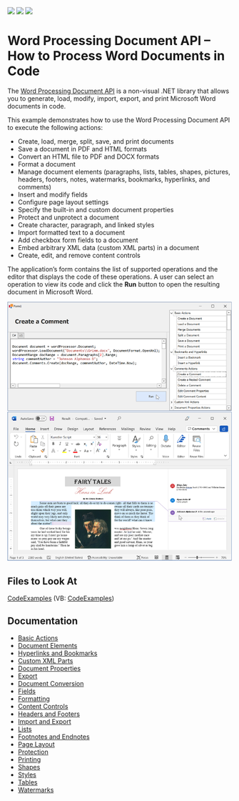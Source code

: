 <!-- default badges list -->
![](https://img.shields.io/endpoint?url=https://codecentral.devexpress.com/api/v1/VersionRange/134077035/23.2.3%2B)
[![](https://img.shields.io/badge/Open_in_DevExpress_Support_Center-FF7200?style=flat-square&logo=DevExpress&logoColor=white)](https://supportcenter.devexpress.com/ticket/details/T418535)
[![](https://img.shields.io/badge/📖_How_to_use_DevExpress_Examples-e9f6fc?style=flat-square)](https://docs.devexpress.com/GeneralInformation/403183)
<!-- default badges end -->

# Word Processing Document API – How to Process Word Documents in Code

The  [Word Processing Document API](https://docs.devexpress.com/OfficeFileAPI/17488/word-processing-document-api) is a non-visual .NET library that allows you to generate, load, modify, import, export, and print Microsoft Word documents in code. 

This example demonstrates how to use the Word Processing Document API to execute the following actions: 

- Create, load, merge, split, save, and print documents 
- Save a document in PDF and HTML formats 
- Convert an HTML file to PDF and DOCX formats 
- Format a document 
- Manage document elements (paragraphs, lists, tables, shapes, pictures, headers, footers, notes, watermarks, bookmarks, hyperlinks, and comments) 
- Insert and modify fields 
- Configure page layout settings 
- Specify the built-in and custom document properties 
- Protect and unprotect a document 
- Create character, paragraph, and linked styles 
- Import formatted text to a document 
- Add checkbox form fields to a document 
- Embed arbitrary XML data (custom XML parts) in a document
- Create, edit, and remove content controls

The application’s form contains the list of supported operations and the editor that displays the code of these operations. A user can select an operation to view its code and click the **Run** button to open the resulting document in Microsoft Word. 

![Word Processing Document API - List of Supported Operations](./images/word-processing-document-api.png)

## Files to Look At

[CodeExamples](./CS/CodeExamples) (VB: [CodeExamples](./VB/CodeExamples))

## Documentation

- [Basic Actions](http://docs.devexpress.com/OfficeFileAPI/116811/word-processing-document-api/examples/files)
- [Document Elements](http://docs.devexpress.com/OfficeFileAPI/116861/word-processing-document-api/examples/document-elements) 
- [Hyperlinks and Bookmarks](http://docs.devexpress.com/OfficeFileAPI/15304/word-processing-document-api/word-processing-document/hyperlinks-and-bookmarks) 
- [Custom XML Parts](http://docs.devexpress.com/OfficeFileAPI/401609/word-processing-document-api/word-processing-document/custom-xml-parts) 
- [Document Properties](https://docs.devexpress.com/OfficeFileAPI/116865/word-processing-document-api/examples/document-elements/how-to-specify-document-properties) 
- [Export](http://docs.devexpress.com/OfficeFileAPI/116866/word-processing-document-api/examples/export) 
- [Document Conversion](http://docs.devexpress.com/OfficeFileAPI/119981/word-processing-document-api/examples/document-conversion) 
- [Fields](http://docs.devexpress.com/OfficeFileAPI/15280/word-processing-document-api/fields) 
- [Formatting](http://docs.devexpress.com/OfficeFileAPI/400460/word-processing-document-api/text-formatting) 
- [Content Controls](https://docs.devexpress.com/OfficeFileAPI/404731/word-processing-document-api/word-processing-document/content-controls?v=23.2)
- [Headers and Footers](http://docs.devexpress.com/OfficeFileAPI/15310/word-processing-document-api/word-processing-document/headers-and-footers) 
- [Import and Export](http://docs.devexpress.com/OfficeFileAPI/15441/word-processing-document-api/import-and-export) 
- [Lists](http://docs.devexpress.com/OfficeFileAPI/15314/word-processing-document-api/word-processing-document/lists) 
- [Footnotes and Endnotes](http://docs.devexpress.com/OfficeFileAPI/401688/word-processing-document-api/word-processing-document/footnotes-and-endnotes) 
- [Page Layout](http://docs.devexpress.com/OfficeFileAPI/116854/word-processing-document-api/examples/layout) 
- [Protection](http://docs.devexpress.com/OfficeFileAPI/118639/word-processing-document-api/examples/protection)
- [Printing](http://docs.devexpress.com/OfficeFileAPI/119883/word-processing-document-api/examples/printing/how-to-print-a-document) 
- [Shapes](http://docs.devexpress.com/OfficeFileAPI/15315/word-processing-document-api/word-processing-document/shapes) 
- [Styles](http://docs.devexpress.com/OfficeFileAPI/116829/word-processing-document-api/examples/styles) 
- [Tables](http://docs.devexpress.com/OfficeFileAPI/116848/word-processing-document-api/examples/tables) 
- [Watermarks](http://docs.devexpress.com/OfficeFileAPI/403030/word-processing-document-api/word-processing-document/watermarks)

